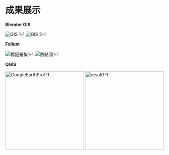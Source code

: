 # 成果展示

**Blender GIS**

![GIS 1-1](https://user-images.githubusercontent.com/66252302/99941564-319c9380-2da9-11eb-9078-efb30fa00f38.gif)
![GIS 2-1](https://user-images.githubusercontent.com/66252302/99941594-411bdc80-2da9-11eb-83b4-712b55891746.gif)


**Folium**

![標記叢集1-1](https://user-images.githubusercontent.com/66252302/99941978-e0d96a80-2da9-11eb-8a97-270de16606a6.gif)
![熱點圖1-1](https://user-images.githubusercontent.com/66252302/99941998-e9ca3c00-2da9-11eb-8740-180317227373.gif)


**QGIS**

<img width="250" alt="GoogleEarthPro1-1" src="https://user-images.githubusercontent.com/66252302/99942599-e5eae980-2daa-11eb-9b76-584bc97ab7d5.png">
<img width="250" alt="result1-1" src="https://user-images.githubusercontent.com/66252302/99942600-e71c1680-2daa-11eb-8003-18eeb2236d23.png">
